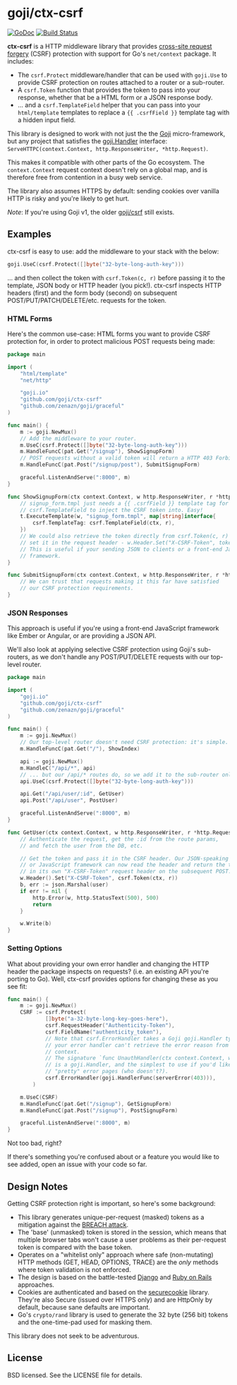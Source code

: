 # goji/ctx-csrf
[![GoDoc](https://godoc.org/github.com/goji/ctx-csrf?status.svg)](https://godoc.org/github.com/goji/ctx-csrf) [![Build Status](https://travis-ci.org/goji/ctx-csrf.svg?branch=master)](https://travis-ci.org/goji/ctx-csrf)

**ctx-csrf** is a HTTP middleware library that provides [cross-site request
forgery](http://blog.codinghorror.com/preventing-csrf-and-xsrf-attacks/) (CSRF)
protection with support for Go's `net/context` package. It includes:

* The `csrf.Protect` middleware/handler that can be used with `goji.Use` to
  provide CSRF protection on routes attached to a router or a sub-router.
* A `csrf.Token` function that provides the token to pass into your response,
  whether that be a HTML form or a JSON response body.
* ... and a `csrf.TemplateField` helper that you can pass into your `html/template`
  templates to replace a `{{ .csrfField }}` template tag with a hidden input
  field.

This library is designed to work with not just the the
[Goji](https://github.com/goji/goji) micro-framework, but any project that satisfies the
[goji.Handler](https://godoc.org/goji.io#Handler) interface: `ServeHTTPC(context.Context,
http.ResponseWriter, *http.Request)`.

This makes it compatible with other parts of the Go ecosystem. The
`context.Context` request context doesn't rely on a global map, and is therefore
free from contention in a busy web service.

The library also assumes HTTPS by default: sending cookies over vanilla HTTP is
risky and you're likely to get hurt.

*Note*: If you're using Goji v1, the older
[goji/csrf](https://github.com/goji/csrf) still exists.

## Examples

ctx-csrf is easy to use: add the middleware to your stack with the below:

```go
goji.UseC(csrf.Protect([]byte("32-byte-long-auth-key")))
```

... and then collect the token with `csrf.Token(c, r)` before passing it to the
template, JSON body or HTTP header (you pick!). ctx-csrf inspects HTTP headers
(first) and the form body (second) on subsequent POST/PUT/PATCH/DELETE/etc.
requests for the token.

### HTML Forms

Here's the common use-case: HTML forms you want to provide CSRF protection for,
in order to protect malicious POST requests being made:

```go
package main

import (
    "html/template"
    "net/http"

    "goji.io"
    "github.com/goji/ctx-csrf"
    "github.com/zenazn/goji/graceful"
)

func main() {
    m := goji.NewMux()
    // Add the middleware to your router.
    m.UseC(csrf.Protect([]byte("32-byte-long-auth-key")))
    m.HandleFuncC(pat.Get("/signup"), ShowSignupForm)
    // POST requests without a valid token will return a HTTP 403 Forbidden.
    m.HandleFuncC(pat.Post("/signup/post"), SubmitSignupForm)

    graceful.ListenAndServe(":8000", m)
}

func ShowSignupForm(ctx context.Context, w http.ResponseWriter, r *http.Request) {
    // signup_form.tmpl just needs a {{ .csrfField }} template tag for
    // csrf.TemplateField to inject the CSRF token into. Easy!
    t.ExecuteTemplate(w, "signup_form.tmpl", map[string]interface{
        csrf.TemplateTag: csrf.TemplateField(ctx, r),
    })
    // We could also retrieve the token directly from csrf.Token(c, r) and
    // set it in the request header - w.Header.Set("X-CSRF-Token", token)
    // This is useful if your sending JSON to clients or a front-end JavaScript
    // framework.
}

func SubmitSignupForm(ctx context.Context, w http.ResponseWriter, r *http.Request) {
    // We can trust that requests making it this far have satisfied
    // our CSRF protection requirements.
}
```

### JSON Responses

This approach is useful if you're using a front-end JavaScript framework like
Ember or Angular, or are providing a JSON API.

We'll also look at applying selective CSRF protection using Goji's sub-routers,
as we don't handle any POST/PUT/DELETE requests with our top-level router.

```go
package main

import (
    "goji.io"
    "github.com/goji/ctx-csrf"
    "github.com/zenazn/goji/graceful"
)

func main() {
    m := goji.NewMux()
    // Our top-level router doesn't need CSRF protection: it's simple.
    m.HandleFuncC(pat.Get("/"), ShowIndex)

    api := goji.NewMux()
    m.HandleC("/api/*", api)
    // ... but our /api/* routes do, so we add it to the sub-router only.
    api.UseC(csrf.Protect([]byte("32-byte-long-auth-key")))

    api.Get("/api/user/:id", GetUser)
    api.Post("/api/user", PostUser)

    graceful.ListenAndServe(":8000", m)
}

func GetUser(ctx context.Context, w http.ResponseWriter, r *http.Request) {
    // Authenticate the request, get the :id from the route params,
    // and fetch the user from the DB, etc.

    // Get the token and pass it in the CSRF header. Our JSON-speaking client
    // or JavaScript framework can now read the header and return the token in
    // in its own "X-CSRF-Token" request header on the subsequent POST.
    w.Header().Set("X-CSRF-Token", csrf.Token(ctx, r))
    b, err := json.Marshal(user)
    if err != nil {
        http.Error(w, http.StatusText(500), 500)
        return
    }

    w.Write(b)
}
```

### Setting Options

What about providing your own error handler and changing the HTTP header the
package inspects on requests? (i.e. an existing API you're porting to Go). Well,
ctx-csrf provides options for changing these as you see fit:

```go
func main() {
    m := goji.NewMux()
    CSRF := csrf.Protect(
            []byte("a-32-byte-long-key-goes-here"),
            csrf.RequestHeader("Authenticity-Token"),
            csrf.FieldName("authenticity_token"),
            // Note that csrf.ErrorHandler takes a Goji goji.Handler type, else
            // your error handler can't retrieve the error reason from the
            // context.
            // The signature `func UnauthHandler(ctx context.Context, w http.ResponseWriter, r *http.Request)`
            // is a goji.Handler, and the simplest to use if you'd like to serve
            // "pretty" error pages (who doesn't?).
            csrf.ErrorHandler(goji.HandlerFunc(serverError(403))),
        )

    m.UseC(CSRF)
    m.HandleFuncC(pat.Get("/signup"), GetSignupForm)
    m.HandleFuncC(pat.Post("/signup"), PostSignupForm)

    graceful.ListenAndServe(":8000", m)
}
```

Not too bad, right?

If there's something you're confused about or a feature you would like to see
added, open an issue with your code so far.

## Design Notes

Getting CSRF protection right is important, so here's some background:

* This library generates unique-per-request (masked) tokens as a mitigation
  against the [BREACH attack](http://breachattack.com/).
* The 'base' (unmasked) token is stored in the session, which means that
  multiple browser tabs won't cause a user problems as their per-request token
  is compared with the base token.
* Operates on a "whitelist only" approach where safe (non-mutating) HTTP methods
  (GET, HEAD, OPTIONS, TRACE) are the *only* methods where token validation is not
  enforced.
* The design is based on the battle-tested
  [Django](https://docs.djangoproject.com/en/1.8/ref/csrf/) and [Ruby on
  Rails](http://api.rubyonrails.org/classes/ActionController/RequestForgeryProtection.html)
  approaches.
* Cookies are authenticated and based on the [securecookie](https://github.com/gorilla/securecookie)
  library. They're also Secure (issued over HTTPS only) and are HttpOnly
  by default, because sane defaults are important.
* Go's `crypto/rand` library is used to generate the 32 byte (256 bit) tokens
  and the one-time-pad used for masking them.

This library does not seek to be adventurous.

## License

BSD licensed. See the LICENSE file for details.
